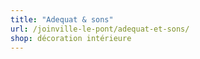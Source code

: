 ```yaml
---
title: "Adequat & sons"
url: /joinville-le-pont/adequat-et-sons/
shop: décoration intérieure
---
```

